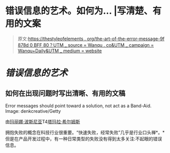 # 错误信息的艺术。如何为… |写清楚、有用的文案

> 原文:[https://thestyleofelements . org/the-art-of-the-error-message-9f 878d 0 BFF 80？UTM _ source = Wanqu . co&UTM _ campaign = Wanqu+Daily&UTM _ medium = website](https://thestyleofelements.org/the-art-of-the-error-message-9f878d0bff80?utm_source=wanqu.co&utm_campaign=Wanqu+Daily&utm_medium=website)

# *错误信息的艺术*

## 如何在出现问题时写出清晰、有用的文稿



Error messages should point toward a solution, not act as a Band-Aid. Image: denkcreative/Getty



由[玛丽娜·波斯尼亚](https://medium.com/u/aacfeaaa2521?source=post_page-----9f878d0bff80--------------------------------)T4[塔玛拉·希尔姆斯](https://medium.com/u/86255198a82f?source=post_page-----9f878d0bff80--------------------------------)

拥抱失败的概念在科技行业很重要。“快速失败，经常失败”几乎是行业口头禅*。*但是在产品开发过程中，有一种日常类型的失败没有得到太多关注:不起眼的错误信息。